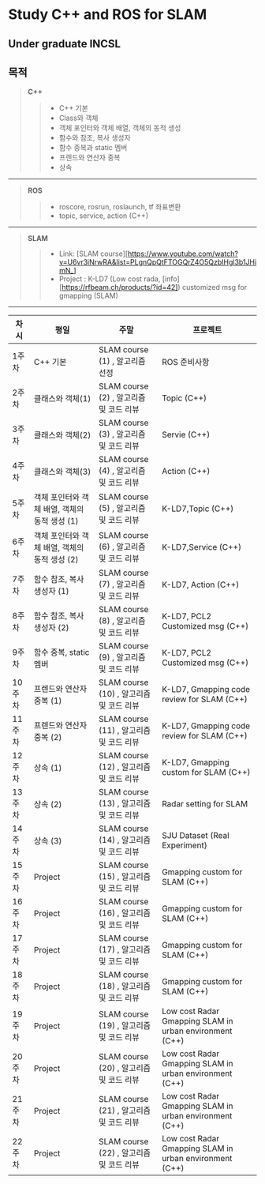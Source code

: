 # Study C++ and ROS for SLAM 
## **Under graduate INCSL**   

목적
------------
> **C++**
>	> - C++ 기본   
>   > - Class와 객체   
>   > - 객체 포인터와 객체 배열, 객체의 동적 생성   
>   > - 함수와 참조, 복사 생성자   
>   > - 함수 중복과 static 멤버   
>   > - 프렌드와 연산자 중복   
>   > - 상속   
----
> **ROS**
>   > - roscore, rosrun, roslaunch, tf 좌표변환   
>   > - topic, service, action (C++)   
----
> **SLAM**
>   > - Link: [SLAM course][https://www.youtube.com/watch?v=U6vr3iNrwRA&list=PLgnQpQtFTOGQrZ4O5QzbIHgl3b1JHimN_]   
>   > - Project : K-LD7 (Low cost rada, [info][https://rfbeam.ch/products/?id=42]) customized msg for gmapping (SLAM)
---
|차시|평일|주말|프로젝트|
|------|---|---|---|
|1주차|C++ 기본|SLAM course (1) , 알고리즘 선정|ROS 준비사항|
|2주차|클래스와 객체(1)|SLAM course (2) , 알고리즘 및 코드 리뷰|Topic  (C++)|
|3주차|클래스와 객체(2)|SLAM course (3) , 알고리즘 및 코드 리뷰|Servie  (C++)|
|4주차|클래스와 객체(3)|SLAM course (4) , 알고리즘 및 코드 리뷰|Action (C++)| 
|5주차|객체 포인터와 객체 배열, 객체의 동적 생성 (1)|SLAM course (5) , 알고리즘 및 코드 리뷰| K-LD7,Topic (C++)| 
|6주차|객체 포인터와 객체 배열, 객체의 동적 생성 (2)|SLAM course (6) , 알고리즘 및 코드 리뷰| K-LD7,Service (C++)|
|7주차|함수 참조, 복사 생성자 (1)|SLAM course (7) , 알고리즘 및 코드 리뷰| K-LD7, Action (C++)|
|8주차|함수 참조, 복사 생성자 (2)|SLAM course (8) , 알고리즘 및 코드 리뷰| K-LD7, PCL2 Customized msg (C++)| 
|9주차|함수 중복, static 멤버 |SLAM course (9) , 알고리즘 및 코드 리뷰|  K-LD7, PCL2 Customized msg (C++)| 
|10주차|프렌드와 연산자 중복 (1)|SLAM course (10) , 알고리즘 및 코드 리뷰|  K-LD7, Gmapping code review for SLAM (C++)| 
|11주차|프렌드와 연산자 중복 (2)|SLAM course (11) , 알고리즘 및 코드 리뷰|   K-LD7, Gmapping code review for SLAM (C++)| 
|12주차|상속 (1)|SLAM course (12) , 알고리즘 및 코드 리뷰|  K-LD7, Gmapping custom for SLAM (C++)| 
|13주차|상속 (2)|SLAM course (13) , 알고리즘 및 코드 리뷰| Radar setting for SLAM | 
|14주차|상속 (3)|SLAM course (14) , 알고리즘 및 코드 리뷰| SJU Dataset (Real Experiment) |
|15주차|Project|SLAM course (15) , 알고리즘 및 코드 리뷰| Gmapping custom for SLAM (C++) |
|16주차|Project|SLAM course (16) , 알고리즘 및 코드 리뷰| Gmapping custom for SLAM (C++) |
|17주차|Project|SLAM course (17) , 알고리즘 및 코드 리뷰| Gmapping custom for SLAM (C++) |
|18주차|Project|SLAM course (18) , 알고리즘 및 코드 리뷰| Gmapping custom for SLAM (C++) |
|19주차|Project|SLAM course (19) , 알고리즘 및 코드 리뷰|  Low cost Radar Gmapping SLAM in urban environment  (C++) |
|20주차|Project|SLAM course (20) , 알고리즘 및 코드 리뷰| Low cost Radar Gmapping SLAM in urban environment  (C++) |
|21주차|Project|SLAM course (21) , 알고리즘 및 코드 리뷰| Low cost Radar Gmapping SLAM in urban environment  (C++) |
|22주차|Project|SLAM course (22) , 알고리즘 및 코드 리뷰| Low cost Radar Gmapping SLAM in urban environment  (C++) |
